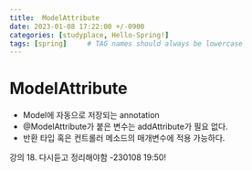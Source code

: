 ```yaml
---
title:  ModelAttribute
date: 2023-01-08 17:22:00 +/-0900
categories: [studyplace, Hello-Spring!]
tags: [spring]     # TAG names should always be lowercase
---
```


# ModelAttribute

- Model에 자동으로 저장되는 annotation
- @ModelAttribute가 붙은 변수는 addAttribute가 필요 없다.
- 반환 타입 혹은 컨트롤러 메소드의 매개변수에 적용 가능하다.

강의 18. 다시듣고 정리해야함 -230108 19:50!
